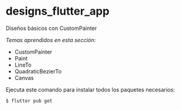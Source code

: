 # designs_flutter_app

Diseños básicos con CustomPainter

_Temas aprendidos en esta sección:_

* CustomPainter
* Paint
* LineTo
* QuadraticBezierTo
* Canvas

Ejecuta este comando para instalar todos los paquetes necesarios:

```
$ flutter pub get
```